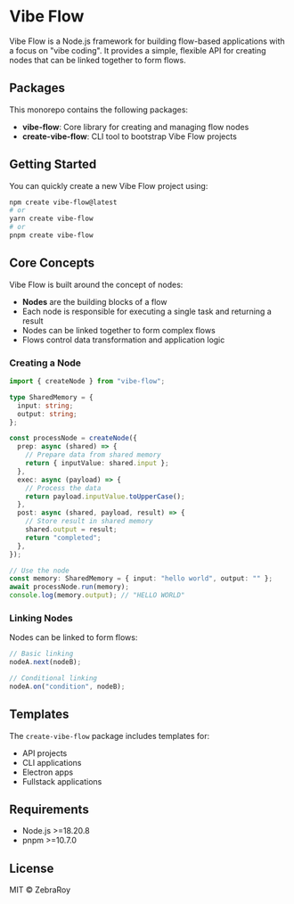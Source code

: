 # Vibe Flow

Vibe Flow is a Node.js framework for building flow-based applications with a focus on "vibe coding". It provides a simple, flexible API for creating nodes that can be linked together to form flows.

## Packages

This monorepo contains the following packages:

- **vibe-flow**: Core library for creating and managing flow nodes
- **create-vibe-flow**: CLI tool to bootstrap Vibe Flow projects

## Getting Started

You can quickly create a new Vibe Flow project using:

```bash
npm create vibe-flow@latest
# or
yarn create vibe-flow
# or
pnpm create vibe-flow
```

## Core Concepts

Vibe Flow is built around the concept of nodes:

- **Nodes** are the building blocks of a flow
- Each node is responsible for executing a single task and returning a result
- Nodes can be linked together to form complex flows
- Flows control data transformation and application logic

### Creating a Node

```typescript
import { createNode } from "vibe-flow";

type SharedMemory = {
  input: string;
  output: string;
};

const processNode = createNode({
  prep: async (shared) => {
    // Prepare data from shared memory
    return { inputValue: shared.input };
  },
  exec: async (payload) => {
    // Process the data
    return payload.inputValue.toUpperCase();
  },
  post: async (shared, payload, result) => {
    // Store result in shared memory
    shared.output = result;
    return "completed";
  },
});

// Use the node
const memory: SharedMemory = { input: "hello world", output: "" };
await processNode.run(memory);
console.log(memory.output); // "HELLO WORLD"
```

### Linking Nodes

Nodes can be linked to form flows:

```typescript
// Basic linking
nodeA.next(nodeB);

// Conditional linking
nodeA.on("condition", nodeB);
```

## Templates

The `create-vibe-flow` package includes templates for:

- API projects
- CLI applications
- Electron apps
- Fullstack applications

## Requirements

- Node.js >=18.20.8
- pnpm >=10.7.0

## License

MIT © ZebraRoy
